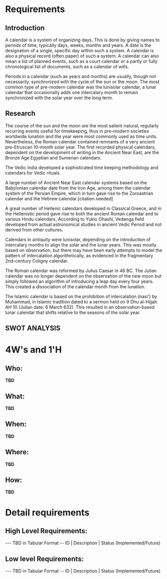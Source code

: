 # Requirements
## Introduction
A calendar is a system of organizing days. This is done by giving names to periods of time, typically days, weeks, months and years. A date is the designation of a single, specific day within such a system. A calendar is also a physical record (often paper) of such a system. A calendar can also mean a list of planned events, such as a court calendar or a partly or fully chronological list of documents, such as a calendar of wills.

Periods in a calendar (such as years and months) are usually, though not necessarily, synchronized with the cycle of the sun or the moon. The most common type of pre-modern calendar was the lunisolar calendar, a lunar calendar that occasionally adds one intercalary month to remain synchronized with the solar year over the long term.

## Research
The course of the sun and the moon are the most salient natural, regularly recurring events useful for timekeeping, thus in pre-modern societies worldwide lunation and the year were most commonly used as time units. Nevertheless, the Roman calendar contained remnants of a very ancient pre-Etruscan 10-month solar year. The first recorded physical calendars, dependent on the development of writing in the Ancient Near East, are the Bronze Age Egyptian and Sumerian calendars.

The Vedic India developed a sophisticated time keeping methodology and calendars for Vedic rituals.

A large number of Ancient Near East calendar systems based on the Babylonian calendar date from the Iron Age, among them the calendar system of the Persian Empire, which in turn gave rise to the Zoroastrian calendar and the Hebrew calendar.[citation needed]

A great number of Hellenic calendars developed in Classical Greece, and in the Hellenistic period gave rise to both the ancient Roman calendar and to various Hindu calendars. According to Yukio Ohashi, Vedanga field developed from actual astronomical studies in ancient Vedic Period and not derived from other cultures.

Calendars in antiquity were lunisolar, depending on the introduction of intercalary months to align the solar and the lunar years. This was mostly based on observation, but there may have been early attempts to model the pattern of intercalation algorithmically, as evidenced in the fragmentary 2nd-century Coligny calendar.

The Roman calendar was reformed by Julius Caesar in 46 BC. The Julian calendar was no longer dependent on the observation of the new moon but simply followed an algorithm of introducing a leap day every four years. This created a dissociation of the calendar month from the lunation.

The Islamic calendar is based on the prohibition of intercalation (nasi') by Muhammad, in Islamic tradition dated to a sermon held on 9 Dhu al-Hijjah AH 10 (Julian date: 6 March 632). This resulted in an observation-based lunar calendar that shifts relative to the seasons of the solar year.


## SWOT ANALYSIS


# 4W&#39;s and 1&#39;H

## Who:

**TBD**

## What:

**TBD**

## When:

**TBD**

## Where:

**TBD**

## How:

**TBD**

# Detail requirements
## High Level Requirements:
--- TBD in Tabular Format 
-- ID | Description | Status (Implemented/Future)


##  Low level Requirements:
--- TBD in Tabular Format 
-- ID | Description | Status (Implemented/Future)
